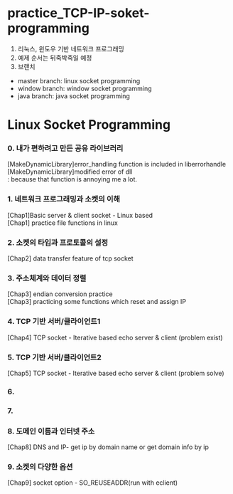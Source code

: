 # practice_TCP-IP-soket-programming
1. 리눅스, 윈도우 기반 네트워크 프로그래밍
2. 예제 순서는 뒤죽박죽일 예정
3. 브랜치
* master branch: linux socket programming
* window branch: window socket programming
* java branch: java socket programming


Linux Socket Programming
==================================
### 0. 내가 편하려고 만든 공유 라이브러리
[MakeDynamicLibrary]error_handling function is included in liberrorhandle
<br>[MakeDynamicLibrary]modified error of dll
<br>: because that function is annoying me a lot.
### 1. 네트워크 프로그래밍과 소켓의 이해
[Chap1]Basic server & client socket - Linux based
<br>[Chap1] practice file functions in linux
### 2. 소켓의 타입과 프로토콜의 설정
[Chap2] data transfer feature of tcp socket
### 3. 주소체계와 데이터 정렬
[Chap3] endian conversion practice
<br>[Chap3] practicing some functions which reset and assign IP
### 4. TCP 기반 서버/클라이언트1
[Chap4] TCP socket - Iterative based echo server & client (problem exist)
### 5. TCP 기반 서버/클라이언트2
[Chap5] TCP socket - Iterative based echo server & client (problem solve)
### 6. 
### 7. 
### 8. 도메인 이름과 인터넷 주소
[Chap8] DNS and IP- get ip by domain name or get domain info by ip
### 9. 소켓의 다양한 옵션
[Chap9] socket option - SO_REUSEADDR(run with eclient)
